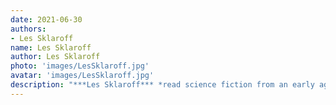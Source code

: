 ```yaml
---
date: 2021-06-30
authors:
- Les Sklaroff
name: Les Sklaroff
author: Les Sklaroff
photo: 'images/LesSklaroff.jpg'
avatar: 'images/LesSklaroff.jpg'
description: "***Les Sklaroff*** *read science fiction from an early age, and though he's now old enough to know better the habit is hard to break. Born in London, educated at the University of Edinburgh, he worked for an antiquarian bookseller before teaching for ten years, then moved to the Isle of Wight and became an independent bookseller, specialising in Mervyn Peake, illustrated books, and modern first editions.*"
---
```


